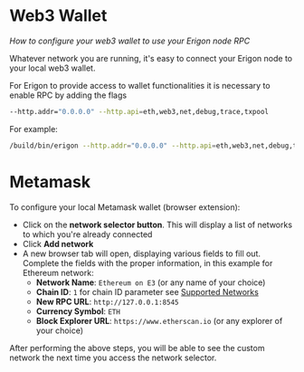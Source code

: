 # Web3 Wallet
*How to configure your web3 wallet to use your Erigon node RPC*

Whatever network you are running, it's easy to connect your Erigon node to your local web3 wallet.

For Erigon to provide access to wallet functionalities it is necessary to enable RPC by adding the flags 

```bash
--http.addr="0.0.0.0" --http.api=eth,web3,net,debug,trace,txpool
```

For example:

```bash 
/build/bin/erigon --http.addr="0.0.0.0" --http.api=eth,web3,net,debug,trace,txpool
```

# Metamask

To configure your local Metamask wallet (browser extension):

* Click on the **network selector button**. This will display a list of networks to which you're already connected
* Click **Add network**
* A new browser tab will open, displaying various fields to fill out. Complete the fields with the proper information, in this example for Ethereum network:
    * **Network Name**: `Ethereum on E3` (or any name of your choice)
    * **Chain ID**: `1` for chain ID parameter see [Supported Networks](networks.md)
    * **New RPC URL**: `http://127.0.0.1:8545`
    * **Currency Symbol**: `ETH`
    * **Block Explorer URL**: `https://www.etherscan.io` (or any explorer of your choice)

After performing the above steps, you will be able to see the custom network the next time you access the network selector.

